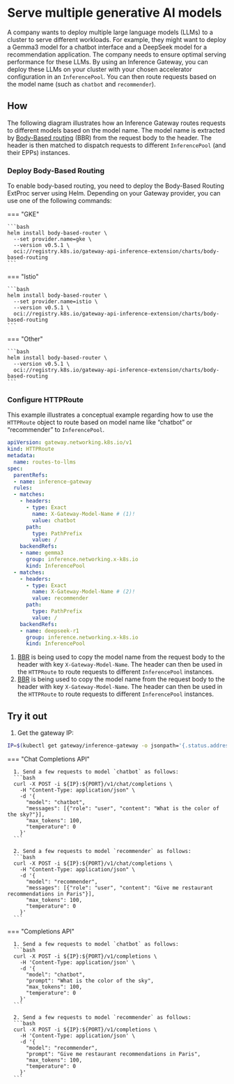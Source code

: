 # Serve multiple generative AI models

A company wants to deploy multiple large language models (LLMs) to a cluster to serve different workloads.
For example, they might want to deploy a Gemma3 model for a chatbot interface and a DeepSeek model for a recommendation application.
The company needs to ensure optimal serving performance for these LLMs.
By using an Inference Gateway, you can deploy these LLMs on your cluster with your chosen accelerator configuration in an `InferencePool`.
You can then route requests based on the model name (such as `chatbot` and `recommender`).

## How

The following diagram illustrates how an Inference Gateway routes requests to different models based on the model name.
The model name is extracted by [Body-Based routing](https://github.com/kubernetes-sigs/gateway-api-inference-extension/blob/main/pkg/bbr/README.md) (BBR)
 from the request body to the header. The header is then matched to dispatch
 requests to different `InferencePool` (and their EPPs) instances.

### Deploy Body-Based Routing

To enable body-based routing, you need to deploy the Body-Based Routing ExtProc server using Helm. Depending on your Gateway provider, you can use one of the following commands:

=== "GKE"

    ```bash
    helm install body-based-router \
      --set provider.name=gke \
      --version v0.5.1 \
      oci://registry.k8s.io/gateway-api-inference-extension/charts/body-based-routing
    ```

=== "Istio"

    ```bash
    helm install body-based-router \
      --set provider.name=istio \
      --version v0.5.1 \
      oci://registry.k8s.io/gateway-api-inference-extension/charts/body-based-routing
    ```

=== "Other"

    ```bash
    helm install body-based-router \
      --version v0.5.1 \
      oci://registry.k8s.io/gateway-api-inference-extension/charts/body-based-routing
    ```

### Configure HTTPRoute

This example illustrates a conceptual example regarding how to use the `HTTPRoute` object to route based on model name like “chatbot” or “recommender” to `InferencePool`.

```yaml
apiVersion: gateway.networking.k8s.io/v1
kind: HTTPRoute
metadata:
  name: routes-to-llms
spec:
  parentRefs:
  - name: inference-gateway
  rules:
  - matches:
    - headers:
      - type: Exact
        name: X-Gateway-Model-Name # (1)!
        value: chatbot
      path:
        type: PathPrefix
        value: /
    backendRefs:
    - name: gemma3
      group: inference.networking.x-k8s.io
      kind: InferencePool
  - matches:
    - headers:
      - type: Exact
        name: X-Gateway-Model-Name # (2)!
        value: recommender
      path:
        type: PathPrefix
        value: /
    backendRefs:
    - name: deepseek-r1
      group: inference.networking.x-k8s.io
      kind: InferencePool
```

1. [BBR](https://github.com/kubernetes-sigs/gateway-api-inference-extension/blob/main/pkg/bbr/README.md) is being used to copy the model name from the request body to the header with key `X-Gateway-Model-Name`. The header can then be used in the `HTTPRoute` to route requests to different `InferencePool` instances.
2. [BBR](https://github.com/kubernetes-sigs/gateway-api-inference-extension/blob/main/pkg/bbr/README.md) is being used to copy the model name from the request body to the header with key `X-Gateway-Model-Name`. The header can then be used in the `HTTPRoute` to route requests to different `InferencePool` instances.

## Try it out

1. Get the gateway IP:
```bash
IP=$(kubectl get gateway/inference-gateway -o jsonpath='{.status.addresses[0].value}'); PORT=80
```

=== "Chat Completions API"

      1. Send a few requests to model `chatbot` as follows:
      ```bash
      curl -X POST -i ${IP}:${PORT}/v1/chat/completions \
        -H "Content-Type: application/json" \
        -d '{
          "model": "chatbot",
          "messages": [{"role": "user", "content": "What is the color of the sky?"}],
          "max_tokens": 100,
          "temperature": 0
        }'
      ```

      2. Send a few requests to model `recommender` as follows:
      ```bash
      curl -X POST -i ${IP}:${PORT}/v1/chat/completions \
        -H "Content-Type: application/json" \
        -d '{
          "model": "recommender",
          "messages": [{"role": "user", "content": "Give me restaurant recommendations in Paris"}],
          "max_tokens": 100,
          "temperature": 0
        }'
      ```

=== "Completions API"

      1. Send a few requests to model `chatbot` as follows:
      ```bash
      curl -X POST -i ${IP}:${PORT}/v1/completions \
        -H 'Content-Type: application/json' \
        -d '{
          "model": "chatbot",
          "prompt": "What is the color of the sky",
          "max_tokens": 100,
          "temperature": 0
        }'
      ```

      2. Send a few requests to model `recommender` as follows:
      ```bash
      curl -X POST -i ${IP}:${PORT}/v1/completions \
        -H 'Content-Type: application/json' \
        -d '{
          "model": "recommender",
          "prompt": "Give me restaurant recommendations in Paris",
          "max_tokens": 100,
          "temperature": 0
        }'
      ```

